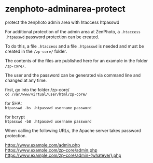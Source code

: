 # zenphoto-adminarea-protect
protect the zenphoto admin area with htaccess htpasswd

For additional protection of the admin area at ZenPhoto, a `.htaccess` `.htpasswd` password protection can be created.

To do this, a file `.htaccess` and a file `.htpasswd` is needed and must be created in the `/zp-core/` folder.

The contents of the files are published here for an example in the folder `/zp-core/`.

The user and the password can be generated via command line and changed at any time.

first, go into the folder /zp-core/   
`cd /var/www/virtual/user/html/zp-core/`

for SHA:   
`htpasswd -bs .htpasswd username password`

for bcrypt   
`htpasswd -bB .htpasswd username password`

When calling the following URLs, the Apache server takes password protection.
   
https://www.example.com/admin.php   
https://www.example.com/zp-core/admin.php   
https://www.example.com/zp-core/admin-{whatever}.php   
  
